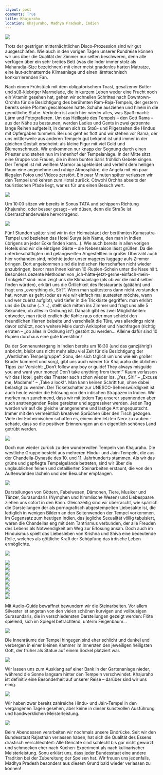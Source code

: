 ```yaml
---
layout: post
comments: True
title: Khajuraho
location: Khajuraho, Madhya Pradesh, Indien
---
```

<p>
<a href='http://whataboutas.data.s3.amazonaws.com/images/2015-04-22-khajuraho/DSC_3320.JPG' data-lightbox='Post' title='Lakshmana-Tempel'
><img class='img-wide' src='http://whataboutas.data.s3.amazonaws.com/images/2015-04-22-khajuraho/previews/DSC_3320.jpg' /></a>
</p>
<p>
Trotz der gestrigen mitternächtlichen Disco-Prozession sind wir gut ausgeschlafen. Wie auch in den vorigen Tagen unserer Rundreise können wir uns über die Qualität der Zimmer nur selten beschweren, denn alle verfügen über ein sehr breites Bett (was die Inder immer stolz als Maharadja-Size bezeichnen) mit einer meist gnadenlos harten Matratze, eine laut-schnatternde Klimaanlage und einen lärmtechnisch konkurrierenden Fan.
</p>
<!--more-->
<p>
Nach einem Frühstück mit dem obligatorischem Toast, gesalzener Butter und süß-klebriger Marmelade, die in kurzem Leben weder eine Frucht noch ein Vitamin gesehen hat, gehen wir schnellen Schrittes nach Downtown-Orchha für die Besichtigung des berühmten Ram-Raja-Tempels, der gestern bereits seine Pforten geschlossen hatte. Schuhe ausziehen und hinein in die gemütliche Stube. Verboten ist auch hier wieder alles, was Spaß macht: Lärm und Fotografieren. Um das Heiligste des Tempels – den Gott Rama – aus der Nähe zu bestaunen, werden Ladies und Gents in zwei getrennte lange Reihen aufgeteilt, in denen sich zu Stoß- und Pilgerzeiten die Hindus mit Opfergaben tummeln. Bei uns geht es flott und wir stehen vor Rama, der uns mittlerweile aus anderen Tempeln gut bekannt ist und immer in der gleichen Gestalt erscheint: als kleine Figur mit viel Gold und Blumenschmuck. Wir entkommen nur knapp der Segnung durch einen Priester und stehen nun im Innenhof der Tempelanlage. In der Mitte sitzt eine Gruppe von Frauen, die in ihren bunten Saris fröhlich Gebete singen. Der Tempel ist mit weißem Marmor ausgekleidet und verleiht dem heiligen Raum eine angenehme und ruhige Atmosphäre, die Angela mit ein paar illegalen Fotos und Videos zerstört. Ein paar Minuten später verlassen wir den Tempel und kehren zum Hotel zurück. Obwohl Orchha abseits der touristischen Pfade liegt, war es für uns einen Besuch wert.
</p>
<p>
<a href='http://whataboutas.data.s3.amazonaws.com/images/2015-04-22-khajuraho/DSC_3206_corr.jpg' data-lightbox='Post' title='Typisch indischer Shop auf dem Weg nach khajuraho'><img class='img-wide' src='http://whataboutas.data.s3.amazonaws.com/images/2015-04-22-khajuraho/DSC_3206_corr.jpg' /></a>
</p>
<p>
Um 10:00 sitzen wir bereits in Sonus TATA und schippern Richtung Khajuraho, oder besser gesagt – wir düsen, denn die Straße ist überraschenderweise hervorragend.
</p>
<p>
<a href='http://whataboutas.data.s3.amazonaws.com/images/2015-04-22-khajuraho/DSC_3216_corr.jpg' data-lightbox='Post' title='Alltägliche Szene - Männer fachsimpeln, Frauen arbeiten'><img class='img-wide' src='http://whataboutas.data.s3.amazonaws.com/images/2015-04-22-khajuraho/DSC_3216_corr.jpg' /></a>
</p>
<p>
Fünf Stunden später sind wir in der Heimatstadt der berühmten Kamasutra-Tempel und beziehen das Hotel Surya (ein Name, den man in Indien übrigens an jeder Ecke finden kann…). Wie auch bereits in allen vorigen Hotels sind wir die einzigen Gäste – die Nebensaison lässt grüßen. Da die unterbeschäftigten und gelangweilten Angestellten in großer Überzahl auch hier vorhanden sind, möchte jeder unser mageres luggage aufs Zimmer bringen. Dort angekommen sind die indischen Herrschaften nicht wieder anzubringen, bevor man ihnen keinen 10-Rupien-Schein unter die Nase hält. Besonders dezente Methoden von „ich-hätte-jetzt-gerne-einfach-mein-Trinkgeld“ sind: man zeigt uns die Klimaanlage (als ob wir die nicht selber finden würden), erklärt uns die Örtlichkeit des Restaurants (gääähn) und fragt uns „everything ok, Sir?“. Wenn man spätestens dann nicht verstanden hat, worum es geht (oder es wie wir einfach mal austesten möchte, wann  und wer zuerst aufgibt), wird tiefer in die Trickkiste gegriffen: man erklärt uns die Dusche (…?...), stellt sich mitten ins Zimmer und fragt uns alle 5 Sekunden, ob alles in Ordnung ist. Danach gibt es zwei Möglichkeiten: entweder, man rückt endlich die Kohle raus oder man schiebt den freundlichen Herren beiseite und verschließt die Türe, was allerdings nicht davor schützt, noch weitere Male durch Anklopfen und Nachfragen (richtig erraten – „ob alles in Ordnung ist“) gestört zu werden… Alleine dafür sind 10 Rupien durchaus eine gute Investition!
</p>
<p>
Da der Sonnenuntergang in Indien bereits um 18:30 (und das ganzjährig!) anbricht, bleibt uns nicht mehr allzu viel Zeit für die Besichtigung der „Westlichen Tempelgruppe“. Sonu, der sich täglich um uns wie ein großer Bruder kümmert und sorgt, gibt uns auch wieder für Khajuraho die üblichen Tipps zur Vorsicht: „Don’t follow any boy or guide! They always misguide you and want your money! Don’t take anything from them!“ Kaum verlassen wir das Hotel, geht das Theater auch schon wieder los. „Yes, Sir!“ – „Excuse me, Madame!“ – „Take a look!“. Man kann keinen Schritt tun, ohne dabei belästigt zu werden. Der Ticketschalter zur UNESCO-Sehenswürdigkeit ist auch heute wieder die Erlösung von den irdischen Strapazen in Indien. Wir merken nun zunehmend, dass wir mit jedem Tag unserer spannenden aber auch anstrengenden Reise gereizter und aggressiver werden. Jeden Tag werden wir auf die gleiche unangenehme und lästige Art angequatscht. Immer mit den vermeintlich kreativen Sprüchen über den Tisch gezogen. Viele der Einheimischen schaffen es, einem den letzten Nerv zu rauben - schade, dass so die positiven Erinnerungen an ein eigentlich schönes Land getrübt werden.
</p>
<p>
<a href='http://whataboutas.data.s3.amazonaws.com/images/2015-04-22-khajuraho/DSC_3289.JPG' data-lightbox='Post' title='Lakshmana-Tempel'><img class='img-wide' src='http://whataboutas.data.s3.amazonaws.com/images/2015-04-22-khajuraho/DSC_3289.JPG' /></a>
</p>
<p>
Doch nun wieder zurück zu den wundervollen Tempeln von Khajuraho. Die westliche Gruppe besteht aus mehreren Hindu- und Jain-Tempeln, die aus der Chandella-Dynastie des 10. und 11. Jahrhunderts stammen. Als wir das grüne und gepflegte Tempelgelände betreten, sind wir über die unglaublichen feinen und detaillierten Steinarbeiten erstaunt, die von den Außenwänden lächeln und den Besucher empfangen.
</p>
<p>
<a href='http://whataboutas.data.s3.amazonaws.com/images/2015-04-22-khajuraho/DSC_3323.JPG' data-lightbox='Post' title='Die Tempelanlage von Khajuraho'><img class='img-wide' src='http://whataboutas.data.s3.amazonaws.com/images/2015-04-22-khajuraho/DSC_3323.JPG' /></a>
</p>
<p>
Darstellungen von Göttern, Fabelwesen, Dämonen, Tiere, Musiker und Tänzer, Surasundaris (Nymphen und himmlische Wesen) und Liebespaare ziehen uns sofort in den Bann. Gleichzeitig sind wir überrascht, wie spärlich die Darstellungen der als pornografisch abgestempelten Liebesakte ist, die lediglich in wenigen Bildern an den Seitenwenden der Tempel vorkommen. Im Gegensatz zum heutigen Indien, das jegliche Sexualität völlig tabuisiert, waren die Chandellas eng mit dem Tantrismus verbunden, der alle Freuden des Lebens als Notwendigkeit am Weg zur Erlösung ansah. Doch auch im Hinduismus spielt das Liebesleben von Krishna und Shiva eine bedeutende Rolle, welches als göttliche Kraft der Schöpfung das irdische Leben ermöglichte.
</p>
<p>
<a href='http://whataboutas.data.s3.amazonaws.com/images/2015-04-22-khajuraho/DSC_3275.JPG' data-lightbox='Post' title='Bewunderung der Reliefs'><img class='img-wide' src='http://whataboutas.data.s3.amazonaws.com/images/2015-04-22-khajuraho/DSC_3275.JPG' /></a>
</p>
<div>
<div class='nailthumb-container square-thumb'><a href='http://whataboutas.data.s3.amazonaws.com/images/2015-04-22-khajuraho/DSC_3271.JPG' class='imageslink' data-lightbox='Post' title='Erotik in Stein 1'
><img class='images' src='http://whataboutas.data.s3.amazonaws.com/images/2015-04-22-khajuraho/thumbs/DSC_3271.JPG' /></a>
</div>
<div class='nailthumb-container square-thumb'><a href='http://whataboutas.data.s3.amazonaws.com/images/2015-04-22-khajuraho/DSC_3273.JPG' class='imageslink' data-lightbox='Post' title='Erotik in Stein 2'
><img class='images' src='http://whataboutas.data.s3.amazonaws.com/images/2015-04-22-khajuraho/thumbs/DSC_3273.JPG' /></a>
</div>
<div class='nailthumb-container square-thumb'><a href='http://whataboutas.data.s3.amazonaws.com/images/2015-04-22-khajuraho/DSC_3280.JPG' class='imageslink' data-lightbox='Post' title='Erotik in Stein 3'
><img class='images' src='http://whataboutas.data.s3.amazonaws.com/images/2015-04-22-khajuraho/thumbs/DSC_3280.JPG' /></a>
</div>
<div class='nailthumb-container square-thumb'><a href='http://whataboutas.data.s3.amazonaws.com/images/2015-04-22-khajuraho/DSC_3281.JPG' class='imageslink' data-lightbox='Post' title='Erotik in Stein 4'
><img class='images' src='http://whataboutas.data.s3.amazonaws.com/images/2015-04-22-khajuraho/thumbs/DSC_3281.JPG' /></a>
</div>
<div class='nailthumb-container square-thumb'><a href='http://whataboutas.data.s3.amazonaws.com/images/2015-04-22-khajuraho/DSC_3286.JPG' class='imageslink' data-lightbox='Post' title='Erotik in Stein 5'
><img class='images' src='http://whataboutas.data.s3.amazonaws.com/images/2015-04-22-khajuraho/thumbs/DSC_3286.JPG' /></a>
</div>
<div class='nailthumb-container square-thumb'><a href='http://whataboutas.data.s3.amazonaws.com/images/2015-04-22-khajuraho/DSC_3297.JPG' class='imageslink' data-lightbox='Post' title='Erotik in Stein sex'
><img class='images' src='http://whataboutas.data.s3.amazonaws.com/images/2015-04-22-khajuraho/thumbs/DSC_3297.JPG' /></a>
</div>
<div class='nailthumb-container square-thumb'><a href='http://whataboutas.data.s3.amazonaws.com/images/2015-04-22-khajuraho/DSC_3300.JPG' class='imageslink' data-lightbox='Post' title='Erotik in Stein 7'
><img class='images' src='http://whataboutas.data.s3.amazonaws.com/images/2015-04-22-khajuraho/thumbs/DSC_3300.JPG' /></a>
</div>
<div class='nailthumb-container square-thumb'><a href='http://whataboutas.data.s3.amazonaws.com/images/2015-04-22-khajuraho/DSC_3368.JPG' class='imageslink' data-lightbox='Post' title='Erotik in Stein 8'
><img class='images' src='http://whataboutas.data.s3.amazonaws.com/images/2015-04-22-khajuraho/thumbs/DSC_3368.JPG' /></a>
</div>
</div>
<p>
Mit Audio-Guide bewaffnet bewundern wir die Steinarbeiten. Vor allem Silvester ist angetan von den vielen schönen kurvigen und vollbusigen Surasundaris, die in verschiedensten Darstellungen gezeigt werden: Flöte spielend, sich im Spiegel betrachtend, unterm Feigenbaum… 
</p>
<p>
<a href='http://whataboutas.data.s3.amazonaws.com/images/2015-04-22-khajuraho/DSC_3355.JPG' data-lightbox='Post' title='Kandariya Mahadev-Tempel'><img class='img-wide' src='http://whataboutas.data.s3.amazonaws.com/images/2015-04-22-khajuraho/DSC_3355.JPG' /></a>
</p>
<p>
Die Innenräume der Tempel hingegen sind eher schlicht und dunkel und verbergen in einer kleinen Kammer im Innersten den jeweiligen heiligsten Gott, der früher als Statue auf einem Sockel platziert war.
</p>
<p>
<a href='http://whataboutas.data.s3.amazonaws.com/images/2015-04-22-khajuraho/DSC_3308_rot.jpg' data-lightbox='Post' title='Blick in den Innenraum des Tempels'><img class='img-wide' src='http://whataboutas.data.s3.amazonaws.com/images/2015-04-22-khajuraho/DSC_3308_rot.jpg' /></a>
</p>
<p>
Wir lassen uns zum Ausklang auf einer Bank in der Gartenanlage nieder, während die Sonne langsam hinter den Tempeln verschwindet. Khajuraho ist definitiv eine Besonderheit auf unserer Reise – darüber sind wir uns einig.
<p>
<a href='http://whataboutas.data.s3.amazonaws.com/images/2015-04-22-khajuraho/DSC_3437_rot.jpg' data-lightbox='Post' title='Vor dem Pratapesvara-Tempel'><img class='img-wide' src='http://whataboutas.data.s3.amazonaws.com/images/2015-04-22-khajuraho/DSC_3437_rot.jpg' /></a>
</p>
Wir haben zwar bereits zahlreiche Hindu- und Jain-Tempel in den vergangenen Tagen gesehen, aber keine in dieser kunstvollen Ausführung und handwerklichen Meisterleistung.
</p>
<p>
<a href='http://whataboutas.data.s3.amazonaws.com/images/2015-04-22-khajuraho/DSC_3365.JPG' data-lightbox='Post' title='Spitze des Lakshmana-Tempels'><img class='img-wide' src='http://whataboutas.data.s3.amazonaws.com/images/2015-04-22-khajuraho/DSC_3365.JPG' /></a>
</p>
<p>
Beim Abendessen verarbeiten wir nochmals unsere Eindrücke. Seit wir den Bundesstaat Rajasthan verlassen haben, hat sich die Qualität des Essens drastisch verschlechtert: Alle Gerichte sind schlecht bis gar nicht gewürzt und schmecken eher nach Küchen-Experiment als nach kulinarischer Meisterleistung. Sonu erklärt uns, dass jeder Bundesstaat eine andere Tradition bei der Zubereitung der Speisen hat. Wir freuen uns jedenfalls, Madhya Pradesh besonders aus diesem Grund bald wieder verlassen zu können!
</p>

